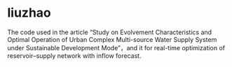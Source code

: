 # liuzhao
The code used in the article “Study on Evolvement Characteristics and Optimal Operation of Urban Complex Multi-source Water Supply System under Sustainable Development Mode”，and it for real-time optimization of reservoir–supply network with inflow forecast.
